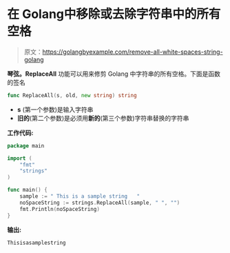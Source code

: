 # 在 Golang中移除或去除字符串中的所有空格

> 原文：<https://golangbyexample.com/remove-all-white-spaces-string-golang>

**琴弦。ReplaceAll** 功能可以用来修剪 Golang 中字符串的所有空格。下面是函数的签名

```go
func ReplaceAll(s, old, new string) string
```

*   **s** (第一个参数)是输入字符串
*   **旧的**(第二个参数)是必须用**新的**(第三个参数)字符串替换的字符串

**工作代码:**

```go
package main

import (
    "fmt"
    "strings"
)

func main() {
    sample := " This is a sample string   "
    noSpaceString := strings.ReplaceAll(sample, " ", "")
    fmt.Println(noSpaceString)
}
```

**输出:**

```go
Thisisasamplestring
```